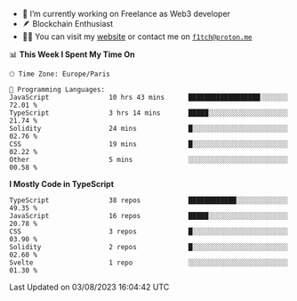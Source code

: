 - 🔭 I’m currently working on Freelance as Web3 developer
- 🪶 Blockchain Enthusiast
- 👨‍💻 You can visit my [website](https://f1tch.xyz) or contact me on [`f1tch@proton.me`](mailto:f1tch@proton.me)

<!--START_SECTION:waka-->
📊 **This Week I Spent My Time On** 

```text
🕑︎ Time Zone: Europe/Paris

💬 Programming Languages: 
JavaScript               10 hrs 43 mins      ██████████████████░░░░░░░   72.01 % 
TypeScript               3 hrs 14 mins       █████░░░░░░░░░░░░░░░░░░░░   21.74 % 
Solidity                 24 mins             █░░░░░░░░░░░░░░░░░░░░░░░░   02.76 % 
CSS                      19 mins             █░░░░░░░░░░░░░░░░░░░░░░░░   02.22 % 
Other                    5 mins              ░░░░░░░░░░░░░░░░░░░░░░░░░   00.58 % 
```

**I Mostly Code in TypeScript** 

```text
TypeScript               38 repos            ████████████░░░░░░░░░░░░░   49.35 % 
JavaScript               16 repos            █████░░░░░░░░░░░░░░░░░░░░   20.78 % 
CSS                      3 repos             █░░░░░░░░░░░░░░░░░░░░░░░░   03.90 % 
Solidity                 2 repos             █░░░░░░░░░░░░░░░░░░░░░░░░   02.60 % 
Svelte                   1 repo              ░░░░░░░░░░░░░░░░░░░░░░░░░   01.30 % 
```




 Last Updated on 03/08/2023 16:04:42 UTC
<!--END_SECTION:waka-->
